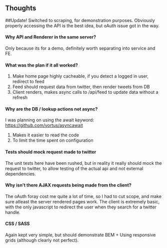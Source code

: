 ## Thoughts

##Update!
Switched to scraping, for demonstration purposes. Obviously properly accessing the API is the best idea, but oAuth issue got in the way.

#### Why API and Renderer in the same server?
Only because its for a demo, definitely worth separating into service and FE.

#### What was the plan if it all worked?
1. Make home page highly cacheable, if you detect a logged in user, redirect to feed
2. Feed should request data from twitter, then render tweets from DB
3. Client renders, makes async calls to /api/feed to update data without a refresh

#### Why are the DB / lookup actions not async?
I was planning on using the await keyword: https://github.com/yortus/asyncawait
1. Makes it easier to read the code
2. To limit the time spent on configuration

#### Tests should mock request made to twitter
The unit tests here have been rushed, but in reality it really should mock the request to twitter, to allow testing of the actual api and not external dependencies.

#### Why isn't there AJAX requests being made from the client?
The oAuth foray cost me quite a lot of time, so I had to cut scope, and make sure atleast the server rendered pages work. The client is extremely basic, with the only javascript to redirect the user when they search for a twitter handle.

#### CSS / SASS
Again kept very simple, but should demonstrate BEM + Using responsive grids (although clearly not perfect).

